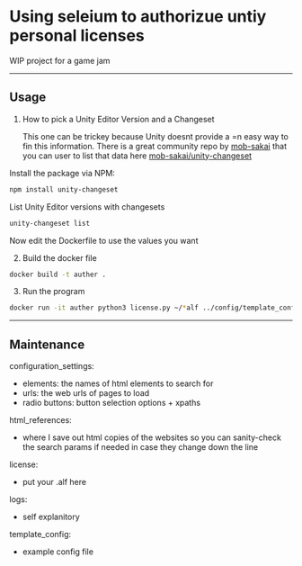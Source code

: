 # Using seleium to authorizue untiy personal licenses

WIP project for a game jam
____________________________________________________

## Usage

1. How to pick a Unity Editor Version and a Changeset

    This one can be trickey because Unity doesnt provide a =n easy way to fin this information. 
    There is a great community repo by [mob-sakai](ttps://github.com/mob-sakai) that you can user to     list that data here [mob-sakai/unity-changeset](https://github.com/mob-sakai/unity-changeset)

Install the package via NPM:

```bash
npm install unity-changeset
```

List Unity Editor versions with changesets

```bash
unity-changeset list
```

Now edit the Dockerfile to use the values you want


2. Build the docker file

```bash
docker build -t auther .
```

3. Run the program 

```bash
docker run -it auther python3 license.py ~/*alf ../config/template_config.json
```
____________________________________________________

## Maintenance

configuration_settings:

- elements: the names of html elements to search for
- urls: the web urls of pages to load
- radio buttons: button selection options + xpaths

html_references:

- where I save out html copies of the websites so you can sanity-check the search params if needed in case they change down the line

license:

- put your .alf here

logs:

- self explanitory

template_config:

- example config file
